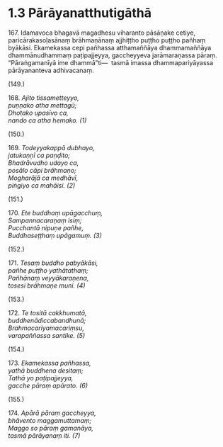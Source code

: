 

# 1.3 Pārāyanatthutigāthā



167\. Idamavoca bhagavā magadhesu viharanto pāsāṇake cetiye, paricārakasoḷasānaṃ brāhmaṇānaṃ ajjhiṭṭho puṭṭho puṭṭho pañhaṃ byākāsi. Ekamekassa cepi pañhassa atthamaññāya dhammamaññāya dhammānudhammaṃ paṭipajjeyya, gaccheyyeva jarāmaraṇassa pāraṃ. “Pāraṅgamanīyā ime dhammā”ti—  tasmā imassa dhammapariyāyassa pārāyananteva adhivacanaṃ.

(149.)

168\. _Ajito tissametteyyo,_  
_puṇṇako atha mettagū;_  
_Dhotako upasīvo ca,_  
_nando ca atha hemako. (1)_  


(150.)

169\. _Todeyyakappā dubhayo,_  
_jatukaṇṇī ca paṇḍito;_  
_Bhadrāvudho udayo ca,_  
_posālo cāpi brāhmaṇo;_  
_Mogharājā ca medhāvī,_  
_piṅgiyo ca mahāisi. (2)_  


(151.)

170\. _Ete buddhaṃ upāgacchuṃ,_  
_Sampannacaraṇaṃ isiṃ;_  
_Pucchantā nipuṇe pañhe,_  
_Buddhaseṭṭhaṃ upāgamuṃ. (3)_  


(152.)

171\. _Tesaṃ buddho pabyākāsi,_  
_pañhe puṭṭho yathātathaṃ;_  
_Pañhānaṃ veyyākaraṇena,_  
_tosesi brāhmaṇe muni. (4)_  


(153.)

172\. _Te tositā cakkhumatā,_  
_buddhenādiccabandhunā;_  
_Brahmacariyamacariṃsu,_  
_varapaññassa santike. (5)_  


(154.)

173\. _Ekamekassa pañhassa,_  
_yathā buddhena desitaṃ;_  
_Tathā yo paṭipajjeyya,_  
_gacche pāraṃ apārato. (6)_  


(155.)

174\. _Apārā pāraṃ gaccheyya,_  
_bhāvento maggamuttamaṃ;_  
_Maggo so pāraṃ gamanāya,_  
_tasmā pārāyanaṃ iti. (7)_  




